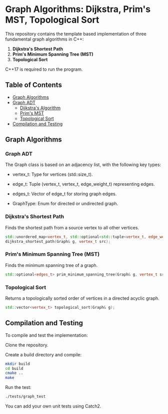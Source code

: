 # Graph Algorithms: Dijkstra, Prim's MST, Topological Sort

This repository contains the template based implementation of three fundamental graph algorithms in C++:

1. **Dijkstra's Shortest Path**
2. **Prim's Minimum Spanning Tree (MST)**
3. **Topological Sort**

C++17 is required to run the program.

## Table of Contents

- [Graph Algorithms](#graph-algorithms)
- [Graph ADT](#graph-adt)
  - [Dijkstra's Algorithm](#Dijkstra's-Shortest-Path)
  - [Prim's MST](#Prim's-Minimum-Spanning-Tree-(MST))
  - [Topological Sort](#Topological-Sort)
- [Compilation and Testing](#compilation-and-testing)


## Graph Algorithms


### Graph ADT
The Graph class is based on an adjacency list, with the following key types:

* vertex_t: Type for vertices (std::size_t).

* edge_t: Tuple (vertex_t, vertex_t, edge_weight_t) representing edges.

* edges_t: Vector of edge_t for storing graph edges.

* GraphType: Enum for directed or undirected graph.

### Dijkstra's Shortest Path
Finds the shortest path from a source vertex to all other vertices.

```cpp
std::unordered_map<vertex_t, std::optional<std::tuple<vertex_t, edge_weight_t>>> 
dijkstra_shortest_path(Graph& g, vertex_t src);
```
### Prim's Minimum Spanning Tree (MST)
Finds the minimum spanning tree of a graph.

```cpp
std::optional<edges_t> prim_minimum_spanning_tree(Graph& g, vertex_t src);
```
### Topological Sort
Returns a topologically sorted order of vertices in a directed acyclic graph.

```cpp
std::vector<vertex_t> topological_sort(Graph& g);
```
## Compilation and Testing
To compile and test the implementation:

Clone the repository.

Create a build directory and compile:

```bash
mkdir build
cd build
cmake ..
make
```
Run the test:

```bash
./tests/graph_test
```
You can add your own unit tests using Catch2.

